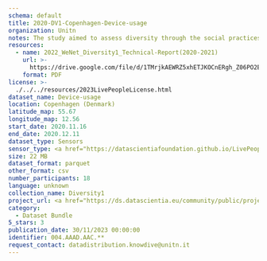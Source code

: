 ```yaml
---
schema: default
title: 2020-DV1-Copenhagen-Device-usage
organization: Unitn
notes: The study aimed to assess diversity through the social practices and daily behaviors of university students from eight different countries. The research was carried out in two phases. Initially, a large sample of students from Denmark, Italy, Mongolia, Paraguay, the United Kingdom, China, Mexico, and India, completed a survey on their social practices, as well as their socio-demographic, cultural, and psychological elements. In the second phase, a sub-sample of the respondents engaged in a four-week data collection by using an innovative smartphone application called iLog. This app collected data from thirty-four smartphone sensors around the clock, allowing for an in-depth investigation into the diversity and daily routines of university students across countries, both synchronically and diachronically.
resources:
  - name: 2022_WeNet_Diversity1_Technical-Report(2020-2021)
    url: >-
      https://drive.google.com/file/d/1TMrjkAEWRZ5xhETJKOCnERgh_Z06PO2E/view?usp=drive_link
    format: PDF
license: >-
  ./../../resources/2023LivePeopleLicense.html
dataset_name: Device-usage
location: Copenhagen (Denmark)
latitude_map: 55.67
longitude_map: 12.56
start_date: 2020.11.16
end_date: 2020.12.11
dataset_type: Sensors
sensor_type: <a href="https://datascientiafoundation.github.io/LivePeople/datasets/2020-DV1-Copenhagen-Airplane%20Mode%20Event/">airplane mode</a>, <a href="https://datascientiafoundation.github.io/LivePeople/datasets/2020-DV1-Copenhagen-Doze%20Event/">doze</a>, <a href="https://datascientiafoundation.github.io/LivePeople/datasets/2020-DV1-Copenhagen-Ring%20Mode%20Event/">ring mode</a>, <a href="https://datascientiafoundation.github.io/LivePeople/datasets/2020-DV1-Copenhagen-Screen%20Event/">screen</a>, <a href="https://datascientiafoundation.github.io/LivePeople/datasets/2020-DV1-Copenhagen-Touch%20Event/">touch</a>, <a href="https://datascientiafoundation.github.io/LivePeople/datasets/2020-DV1-Copenhagen-Batterycharge%20Event/">battery charge</a>, <a href="https://datascientiafoundation.github.io/LivePeople/datasets/2020-DV1-Copenhagen-Battery%20Monitoring%20Log/">battery level</a>, <a href="https://datascientiafoundation.github.io/LivePeople/datasets/2020-DV1-Copenhagen-User%20Presence%20Event/">user presence</a>
size: 22 MB
dataset_format: parquet
other_format: csv
number_participants: 18
language: unknown
collection_name: Diversity1
project_url: <a href="https://ds.datascientia.eu/community/public/projects/3720e313-356e-4b7c-830e-be5cc7dbb3b5">https://ds.datascientia.eu/community/public/projects/3720e313-356e-4b7c-830e-be5cc7dbb3b5</a>
category:
  - Dataset Bundle
5_stars: 3
publication_date: 30/11/2023 00:00:00
identifier: 004.AAAD.AAC.**
request_contact: datadistribution.knowdive@unitn.it
---
```

